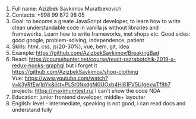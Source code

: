 1. Full name: Azizbek Savkimov Muratbekovich
2. Contacts: +998 99 872 98 05
3. Goal: to become a greate JavaScript developer, to learn how to write clean understandable code in vanilla js without libraries and frameworks. Learn how to write frameworks, inet shops etc. Good sides: good google, problem-solving, independence, patient
4. Skills: html, css, js(20-30%), vue, bem, git, idea
5. Example: https://github.com/AzizbekSavkimov/BreakingBad
6. React: https://coursehunter.net/course/react-razrabotchik-2019-s-redux-hooks-graphql but i forget it https://github.com/AzizbekSavkimov/shop-clothing <br>
   Vue: https://www.youtube.com/watch?v=k3yRfEw1pYk&list=PL5r0NkdgM0UOxb4Hl81FV5UIgexwTf8h7 <br> projects: https://maximumtest.ru/ I can't show the code NDA
7. Education: junior frontend developer, middle+ layouter
8. English: level - intermediate, speaking is not good, i can read docs and understand fully